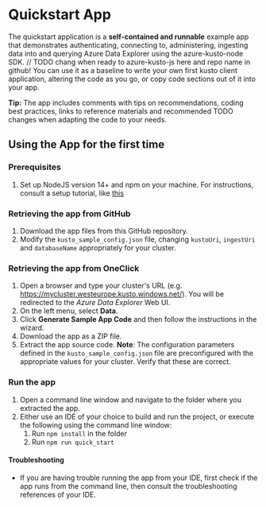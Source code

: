 # Quickstart App

The quickstart application is a **self-contained and runnable** example app that demonstrates authenticating, connecting to, administering, ingesting data
into and querying Azure Data Explorer using the azure-kusto-node SDK. // TODO chang when ready to azure-kusto-js here and repo name in github!
You can use it as a baseline to write your own first kusto client application, altering the code as you go, or copy code sections out of it into your app.

**Tip:** The app includes comments with tips on recommendations, coding best practices, links to reference materials and recommended TODO changes when adapting the code to your needs.

## Using the App for the first time

### Prerequisites

1. Set up NodeJS version 14+ and npm on your machine. For instructions, consult a setup tutorial, like [this](https://docs.microsoft.com/en-us/windows/dev-environment/javascript/nodejs-on-windows)

### Retrieving the app from GitHub

1. Download the app files from this GitHub repository.
2. Modify the `kusto_sample_config.json` file, changing `kustoUri`, `ingestUri` and `databaseName` appropriately for your cluster.

### Retrieving the app from OneClick

1. Open a browser and type your cluster's URL (e.g. https://mycluster.westeurope.kusto.windows.net/). You will be redirected to the _Azure Data Explorer_ Web UI.
2. On the left menu, select **Data**.
3. Click **Generate Sample App Code** and then follow the instructions in the wizard.
4. Download the app as a ZIP file.
5. Extract the app source code.
   **Note**: The configuration parameters defined in the `kusto_sample_config.json` file are preconfigured with the appropriate values for your cluster. Verify that these are correct.

### Run the app

1. Open a command line window and navigate to the folder where you extracted the app.
2. Either use an IDE of your choice to build and run the project, or execute the following using the command line window:
    1. Run `npm install` in the folder
    2. Run `npm run quick_start`

#### Troubleshooting

-   If you are having trouble running the app from your IDE, first check if the app runs from the command line, then consult the troubleshooting references of your IDE.
